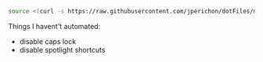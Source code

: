 ```bash
source <(curl -s https://raw.githubusercontent.com/jperichon/dotFiles/master/install)
```

Things I havent't automated:
- disable caps lock
- disable spotlight shortcuts
